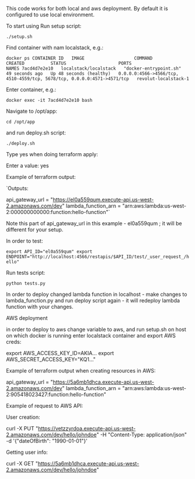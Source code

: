 This code works for both local and aws deployment. By default it is configured to use local environment.

To start using Run setup script:

`./setup.sh`

Find container with nam localstack, e.g.:

`docker ps
CONTAINER ID   IMAGE                   COMMAND                  CREATED          STATUS                    PORTS                                                                     NAMES
7acd4d7e2e10   localstack/localstack   "docker-entrypoint.sh"   49 seconds ago   Up 48 seconds (healthy)   0.0.0.0:4566->4566/tcp, 4510-4559/tcp, 5678/tcp, 0.0.0.0:4571->4571/tcp   revolut-localstack-1`

Enter container, e.g.:

`docker exec -it 7acd4d7e2e10 bash`

Navigate to /opt/app:

`cd /opt/app`

and run deploy.sh script:

`./deploy.sh`

Type yes when doing terraform apply:

Enter a value: yes

Example of terraform output:

`Outputs:

api_gateway_url = "https://el0a559qum.execute-api.us-west-2.amazonaws.com/dev"
lambda_function_arn = "arn:aws:lambda:us-west-2:000000000000:function:hello-function"`

Note this part of api_gateway_url in this example - el0a559qum ; it will be different for your setup. 

In order to test:

`export API_ID="el0a559qum"
export ENDPOINT="http://localhost:4566/restapis/$API_ID/test/_user_request_/hello"`

Run tests script:

`python tests.py`

In order to deploy changed lambda function in localhost - make changes to lambda_function.py and run deploy script again - it will redeploy lambda function with your changes.

AWS deployment

in order to deploy to aws change variable to aws, and run setup.sh on host on which docker is running
enter localstack container and export AWS creds:

export AWS_ACCESS_KEY_ID=AKIA...
export AWS_SECRET_ACCESS_KEY="KQ1..."


Example of terraform output when creating resources in AWS:

api_gateway_url = "https://5a6mb1dhca.execute-api.us-west-2.amazonaws.com/dev"
lambda_function_arn = "arn:aws:lambda:us-west-2:905418023427:function:hello-function"

Example of request to AWS API:

User creation:

curl -X PUT "https://vetzzyrdoa.execute-api.us-west-2.amazonaws.com/dev/hello/johndoe"   -H "Content-Type: application/json"   -d '{"dateOfBirth": "1990-01-01"}'

Getting user info:

curl -X GET  "https://5a6mb1dhca.execute-api.us-west-2.amazonaws.com/dev/hello/johndoe"
